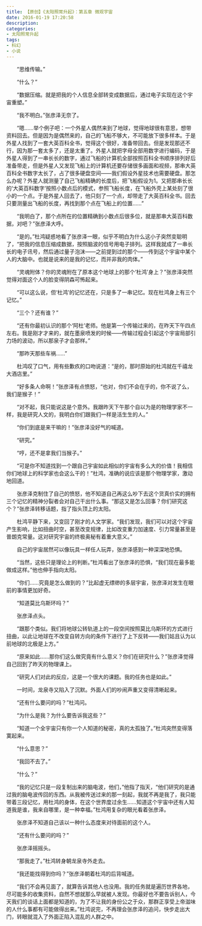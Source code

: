 ```yaml
---
title: 【原创】《太阳照常升起》：第五章 微观宇宙
date: 2016-01-19 17:20:58
description:
categories:
- 太阳照常升起
tags:
- 科幻
- 小说
---
```


　　“思维传输。”

　　“什么？”

　　“数据压缩。就是把我的个人信息全部转变成数据后，通过电子实现在这个宇宙重塑。”

　　“我不明白。”张彦泽无奈了。

　　“嗯……举个例子吧：一个外星人偶然来到了地球，觉得地球很有意思，想带资料回去。但是因为是偶然来的，自己的飞船不够大，不可能放下很多样本。于是外星人找到了一套大英百科全书，觉得这个很好，准备带回去。但是发现那还不行，因为那一套太多了，还是太重了。外星人就把字母全部用数字进行编码，于是外星人得到了一串长长的数字，通过飞船的计算机全部按照百科全书顺序排列好后准备带走，但是外星人又发现飞船上的计算机还要存储很多画面和视频，那串大英百科全书数字太长了，占了很多硬盘空间——我们假设外星技术也需要硬盘。那怎么办呢？外星人就测量了自己飞船精确的长度后，把飞船假设为1。又把那串长长的‘大英百科数字’按照小数点后的模式，参照飞船长度，在飞船外壳上某处刻了很小的一个点。于是外星人回去了，他只刻了一个点，却带走了大英百科全书。回去只要测量出飞船的长度，再找到那个点在飞船上的位置……”

　　“我明白了，那个点所在的位置精确到小数点后很多位，就是那串大英百科数据，对吧？”张彦泽大呼。

　　“是的。”杜鸿疑惑地看了张彦泽一眼，似乎不明白为什么这小子突然变聪明了，“把我的信息压缩成数据，按照脑波的信号用电子排列。这样我就成了一串长长的电子讯号，然后通过量子泡沫——之前提到过的那个——传到这个宇宙中某个人的大脑中。也就是说来的是我的记忆，而并非我的肉体。”

　　“灵魂附体？你的灵魂附在了原本这个地球上的那个‘杜鸿’身上？”张彦泽突然觉得对面这个人的脸变得阴森可怖起来。

　　“可以这么说，但‘杜鸿’的记忆还在，只是多了一串记忆。现在杜鸿身上有三个记忆。”

　　“三个？还有谁？”

　　“还有你最初认识的那个‘阿杜’老师。他是第一个传输过来的，在昨天下午四点左右。我是刚才才来的，就在墨泉喷发的时候——传输过程会引起这个宇宙局部引力场的波动，所以那泉子才会那样。”

　　“那昨天那些车祸……”

　　杜鸿叹了口气，用有些歉疚的口吻说道：“是的，那时原始的杜鸿就在千禧龙大酒店里。”

　　“好多条人命啊！”张彦泽有点愤怒，“也对，你们不会在乎的，你不说了么，我们是猴子！”

　　“对不起，我只能说这是个意外。我跟昨天下午那个自以为是的物理学家不一样，我是研究人文的，我明白你们跟我们一样是活生生的人。”

　　“你们到底是来干嘛的！”张彦泽没好气的喊道。

　　“研究。”

　　“哼，还不是拿我们当猴子。”

　　“可是你不知道找到一个跟自己宇宙如此相似的宇宙有多么大的价值！我相信你们地球上的科学家也会这么干的！”杜鸿，准确的说应该是那个物理学家，激动地回道。

　　张彦泽克制住了自己的愤怒，他不知道自己再这么吵下去这个货真价实的拥有三个记忆的精神分裂者会对自己干出什么事。“那这又是怎么回事？你们研究这个？”张彦泽转移话题，指了指头顶上的太阳。

　　杜鸿平静下来，又变回了刚才的人文学家。“我们发现，我们可以对这个宇宙产生影响，比如扭曲时空，甚至改变规律，比如改变重力加速度、引力常量甚至是普朗克常量。这对研究宇宙的终极奥秘有着重大意义。”

　　自己的宇宙居然可以像玩具一样任人玩弄，张彦泽感到一种深深地恐惧。

　　“当然，这些只是理论上的判断。”杜鸿看出了张彦泽的恐惧，“我们现在最多能做成这样。”他也伸手指向太阳。

　　“你们……究竟是怎么做到的？”比起虚无缥缈的多层宇宙，张彦泽对发生在眼前的事情更加好奇。

　　“知道莫比乌斯环吗？”

　　张彦泽点头。

　　“跟那个类似。我们将地球公转轨道上的一段空间按照莫比乌斯环的方式进行扭曲，以此让地球在不改变自转方向的条件下进行了上下反转——我们姑且认为以前地球的北极是上方。”

　　“原来如此……那你们这么做究竟有什么意义？你们在研究什么？”张彦泽觉得自己回到了昨天的物理课上。

　　“研究人们对此的反应，这是一个很大的课题。我的任务也是如此。”

　　一时间，龙泉寺又陷入了沉默。外面人们的吵闹声重又变得清晰起来。

　　“还有什么要问的吗？”杜鸿问。

　　“为什么是我？为什么要告诉我这些？”

　　“知道一个全宇宙只有你一个人知道的秘密，真的太孤独了。”杜鸿突然变得落寞起来。

　　“什么意思？”

　　“我回不去了。”

　　“什么？”

　　“我的记忆只是一段复制出来的脑电波，他们，”他指了指天，“他们研究的是通过我的脑电波传回的东西。从我被传送过来的那一刻起，我就不再是我了，我只能带着三段记忆，用杜鸿的身体，在这个世界度过余生……知道这个宇宙中还有人知道我是谁，我来自哪里，是一种幸福。”杜鸿用复杂的眼光看着张彦泽。

　　张彦泽不知道自己该以一种什么态度来对待面前的这个人。

　　“还有什么要问的吗？”

　　张彦泽摇摇头。

　　“那我走了。”杜鸿转身朝龙泉寺外走去。

　　“我还能找得到你吗？”张彦泽朝着杜鸿的后背喊道。

　　“我们不会再见面了，就算告诉其他人也没用。我的任务就是遍历世界各地，尽可能多的收集资料，自然不想就那么早就被人发现。你最好也不要告诉别人，今天我们的谈话上面都是知道的，为了不让我的身份公之于众，那群正享受上帝滋味的人什么事都有可能做得出来。”杜鸿说完，不再理会张彦泽的追问，快步走出大门，转眼就混入了外面正陷入混乱的人群之中。